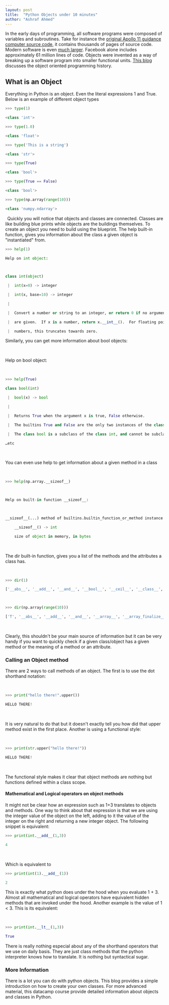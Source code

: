 ```yaml
---
layout: post
title:  "Python Objects under 10 minutes"
author: "Ashraf Ahmed"
---
```


In the early days of programming, all software programs were composed of variables and subroutines. Take for instance the [original Apollo 11 guidance computer source code](https://github.com/chrislgarry/Apollo-11), it contains thousands of pages of source code. Modern software is even [much larger](https://www.visualcapitalist.com/millions-lines-of-code/#:~:text=Not%20including%20backend%20code%2C%20Facebook,a%20whopping%202%20billion%20lines). Facebook alone includes approximately 61 million lines of code. Objects were invented as a way of breaking up a software program into smaller functional units. [This blog](https://medium.com/@atherlangga/retracing-original-object-oriented-programming-f8b689c4ce50) discusses the object oriented programming history.  

## What is an Object 
Everything in Python is an object. Even the literal expressions 1 and True. Below is an example of different object types 
  
```python
>>> type(1) 

<class 'int'> 

>>> type(1.0) 

<class 'float'> 

>>> type('This is a string') 

<class 'str'> 

>>> type(True) 

<class 'bool'> 

>>> type(True == False) 

<class 'bool'> 

>>> type(np.array(range(10))) 

<class 'numpy.ndarray'> 
```
 
Quickly you will notice that objects and classes are connected. Classes are like building blue prints while objects are the buildings themselves. To create an object you need to build using the blueprint. The help built-in function, gives you information about the class a given object is "instantiated" from. 

```python
>>> help(1) 

Help on int object: 

  

class int(object) 

 |  int(x=0) -> integer 

 |  int(x, base=10) -> integer 

 |   

 |  Convert a number or string to an integer, or return 0 if no arguments 

 |  are given.  If x is a number, return x.__int__().  For floating point 

 |  numbers, this truncates towards zero. 
```
 

Similarly, you can get more information about bool objects: 

  

Help on bool object: 

  
```python
>>> help(True) 

class bool(int) 

 |  bool(x) -> bool 

 |   

 |  Returns True when the argument x is true, False otherwise. 

 |  The builtins True and False are the only two instances of the class bool. 

 |  The class bool is a subclass of the class int, and cannot be subclassed. 

…etc 
```
  

You can even use help to get information about a given method in a class 

  
```python
>>> help(np.array.__sizeof__) 

  

Help on built-in function __sizeof__: 

  

__sizeof__(...) method of builtins.builtin_function_or_method instance 

    __sizeof__() -> int 

    size of object in memory, in bytes 
```
  

The dir built-in function, gives you a list of the methods and the attributes a class has. 

  
```python
>>> dir(1) 

['__abs__', '__add__', '__and__', '__bool__', '__ceil__', '__class__', '__delattr__', '__dir__', '__divmod__', '__doc__', '__eq__', '__float__', '__floor__', '__floordiv__', … etc] 

  

>>> dir(np.array(range(10))) 

['T', '__abs__', '__add__', '__and__', '__array__', '__array_finalize__', '__array_function__', '__array_interface__', '__array_prepare__', '__array_priority__', …] 
```
  

Clearly, this shouldn't be your main source of information but it can be very handy if you want to quickly check if a given class/object has a given method or the meaning of a method or an attribute. 

### Calling an Object method 

There are 2 ways to call methods of an object. The first is to use the dot shorthand notation: 

  
```python
>>> print("hello there!".upper()) 

HELLO THERE! 
```
  

It is very natural to do that but it doesn't exactly tell you how did that upper method exist in the first place. Another is using a functional style: 

  
```python
>>> print(str.upper("hello there!")) 

HELLO THERE! 
```
  

The functional style makes it clear that object methods are nothing but functions defined within a class scope. 

#### Mathematical and Logical operators on object methods 

It might not be clear how an expression such as 1+3 translates to objects and methods. One way to think about that expression is that we are using the integer value of the object on the left, adding to it the value of the integer on the right and returning a new integer object. The following snippet is equivalent: 

 
```python
>>> print(int.__add__(1,3)) 

4 
```
  

Which is equivalent to 

 
```python
>>> print(int(1).__add__(1)) 

2 
```
This is exactly what python does under the hood when you evaluate 1 + 3. Almost all mathematical and logical operators have equivalent hidden methods that are invoked under the hood. Another example is the value of 1 < 3. This is its equivalent: 

  
```python
>>> print(int.__lt__(1,3)) 

True 
```

There is really nothing especial about any of the shorthand operators that we use on daily basis. They are just class methods that the python interpreter knows how to translate. It is nothing but syntactical sugar. 

### More Information 
There is a lot you can do with python objects. This blog provides a simple introduction on how to create your own classes. For more advanced material, this datacamp course provide detailed information about objects and classes in Python. 